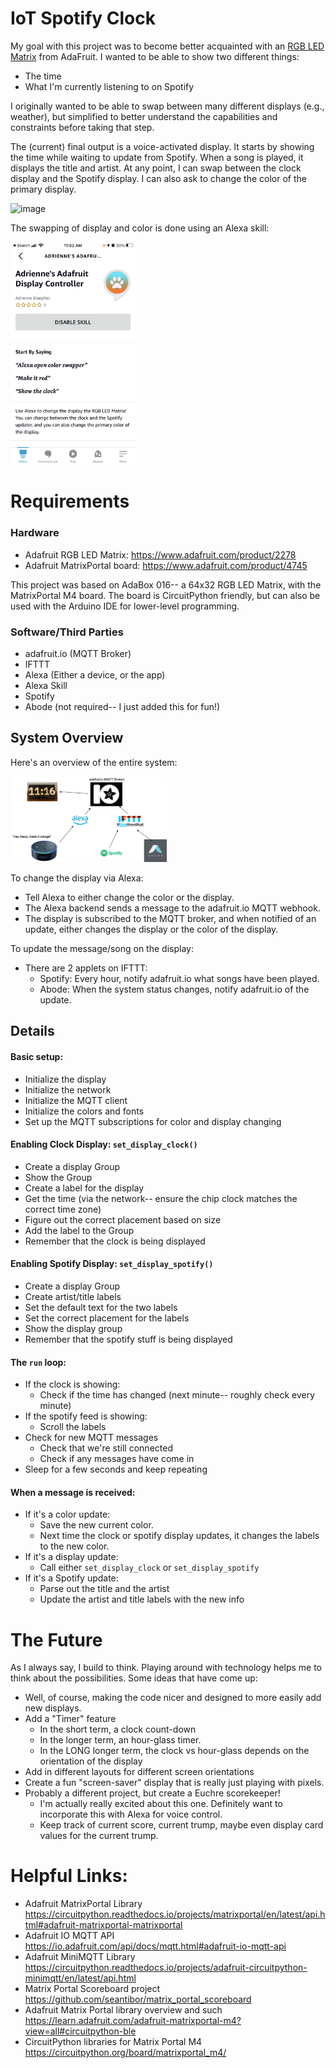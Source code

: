 
# IoT Spotify Clock

My goal with this project was to become better acquainted with an [RGB LED Matrix](https://www.adafruit.com/product/5036) from AdaFruit. I wanted to be able to show two different things: 

* The time
* What I'm currently listening to on Spotify

I originally wanted to be able to swap between many different displays (e.g., weather), but simplified to better understand the capabilities and constraints before taking that step. 

The (current) final output is a voice-activated display. It starts by showing the time while waiting to update from Spotify. When a song is played, it displays 
the title and artist. At any point, I can swap between the clock display and the Spotify display. I can also ask to change the color of the primary display. 

![image](https://media.giphy.com/media/h0UTMkgSwvAoSCCqaU/giphy.gif?cid=790b76111a91e0a7643c755ff39486fa9b73d34ee3ace350&rid=giphy.gif)

The swapping of display and color is done using an Alexa skill: 


<img src="https://github.com/ahope/iot_clock/blob/master/alexa.png" width="200">

# Requirements

### Hardware

* Adafruit RGB LED Matrix: https://www.adafruit.com/product/2278
* Adafruit MatrixPortal board:  https://www.adafruit.com/product/4745

This project was based on AdaBox 016-- a 64x32 RGB LED Matrix, with the MatrixPortal M4 board. The board is CircuitPython friendly, but can also be used with the Arduino IDE for lower-level programming. 

### Software/Third Parties

* adafruit.io (MQTT Broker)
* IFTTT 
* Alexa (Either a device, or the app)
* Alexa Skill 
* Spotify
* Abode (not required-- I just added this for fun!)

## System Overview

Here's an overview of the entire system: 

<img src="https://github.com/ahope/iot_clock/blob/master/iot_clock_diagram_1.png" width="250">

To change the display via Alexa: 

* Tell Alexa to either change the color or the display. 
* The Alexa backend sends a message to the adafruit.io MQTT webhook. 
* The display is subscribed to the MQTT broker, and when notified of an update, either changes the display or the color of the display. 

To update the message/song on the display: 

* There are 2 applets on IFTTT: 
   * Spotify: Every hour, notify adafruit.io what songs have been played. 
   * Abode: When the system status changes, notify adafruit.io of the update.


## Details

#### Basic setup: 

* Initialize the display
* Initialize the network 
* Initialize the MQTT client
* Initialize the colors and fonts
* Set up the MQTT subscriptions for color and display changing

#### Enabling Clock Display: `set_display_clock()`

* Create a display Group
* Show the Group
* Create a label for the display
* Get the time (via the network-- ensure the chip clock matches the correct time zone)
* Figure out the correct placement based on size
* Add the label to the Group
* Remember that the clock is being displayed

#### Enabling Spotify Display: `set_display_spotify()`

* Create a display Group
* Create artist/title labels
* Set the default text for the two labels
* Set the correct placement for the labels
* Show the display group
* Remember that the spotify stuff is being displayed

#### The `run` loop: 

* If the clock is showing: 
    - Check if the time has changed (next minute-- roughly check every minute)
* If the spotify feed is showing: 
    - Scroll the labels
* Check for new MQTT messages
    - Check that we're still connected
    - Check if any messages have come in
* Sleep for a few seconds and keep repeating

#### When a message is received: 

* If it's a color update: 
    - Save the new current color. 
    - Next time the clock or spotify display updates, it changes the labels to the new color. 
* If it's a display update: 
    - Call either `set_display_clock` or `set_display_spotify`
* If it's a Spotify update: 
    - Parse out the title and the artist
    - Update the artist and title labels with the new info

# The Future

As I always say, I build to think. Playing around with technology helps me to think about the possibilities. Some ideas 
that have come up: 

* Well, of course, making the code nicer and designed to more easily add new displays. 
* Add a "Timer" feature
   *  In the short term, a clock count-down
   *  In the longer term, an hour-glass timer.
   *  In the LONG longer term, the clock vs hour-glass depends on the orientation of the display
*  Add in different layouts for different screen orientations
*  Create a fun "screen-saver" display that is really just playing with pixels.
*  Probably a different project, but create a Euchre scorekeeper! 
   *  I'm actually really excited about this one. Definitely want to incorporate this with Alexa for voice control. 
   *  Keep track of current score, current trump, maybe even display card values for the current trump. 


    
# Helpful Links: 

* Adafruit MatrixPortal Library https://circuitpython.readthedocs.io/projects/matrixportal/en/latest/api.html#adafruit-matrixportal-matrixportal
* Adafruit IO MQTT API https://io.adafruit.com/api/docs/mqtt.html#adafruit-io-mqtt-api
* Adafruit MiniMQTT Library https://circuitpython.readthedocs.io/projects/adafruit-circuitpython-minimqtt/en/latest/api.html
* Matrix Portal Scoreboard project https://github.com/seantibor/matrix_portal_scoreboard
* Adafruit Matrix Portal library overview and such https://learn.adafruit.com/adafruit-matrixportal-m4?view=all#circuitpython-ble
* CircuitPython libraries for Matrix Portal M4 https://circuitpython.org/board/matrixportal_m4/

